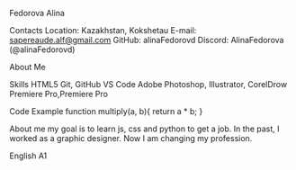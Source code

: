 Fedorova Alina

Contacts
Location: Kazakhstan, Kokshetau
E-mail: sapereaude.alf@gmail.com
GitHub: alinaFedorovd
Discord: AlinaFedorova (@alinaFedorovd)

About Me

Skills
HTML5
Git, GitHub
VS Code
Adobe Photoshop, Illustrator, CorelDrow
Premiere Pro,Premiere Pro


Code Example
function multiply(a, b){
  return a * b;
}

About me
my goal is to learn js, css and python to get a job. In the past, I worked as a graphic designer. Now I am changing my profession.

English
A1
